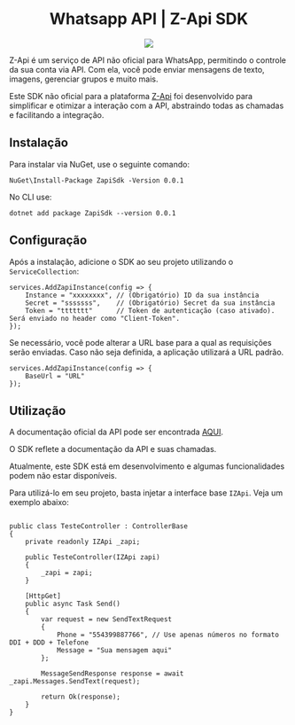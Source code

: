 <h1 align="center">Whatsapp API | Z-Api SDK</h1> 

<p align="center">
<img loading="lazy" src="http://img.shields.io/static/v1?label=STATUS&message=EM%20DESENVOLVIMENTO&color=GREEN&style=for-the-badge"/>
</p>

<p>Z-Api é um serviço de API não oficial para WhatsApp, permitindo o controle da sua conta via API. Com ela, você pode enviar mensagens de texto, imagens, gerenciar grupos e muito mais.</p>

<p>Este SDK não oficial para a plataforma <a href="https://www.z-api.io/">Z-Api</a> foi desenvolvido para simplificar e otimizar a interação com a API, abstraindo todas as chamadas e facilitando a integração.</p>

<h2>Instalação</h2>
<p>Para instalar via NuGet, use o seguinte comando:</p>
<pre><code>NuGet\Install-Package ZapiSdk -Version 0.0.1</code></pre>

<p>No CLI use:</p>
<pre><code>dotnet add package ZapiSdk --version 0.0.1</code></pre>

<h2>Configuração</h2>

<p>Após a instalação, adicione o SDK ao seu projeto utilizando o <code>ServiceCollection</code>:</p>

<pre><code>services.AddZapiInstance(config => {
    Instance = "xxxxxxxx", // (Obrigatório) ID da sua instância
    Secret = "sssssss",    // (Obrigatório) Secret da sua instância
    Token = "ttttttt"      // Token de autenticação (caso ativado). Será enviado no header como "Client-Token".
});</code></pre>

<p>Se necessário, você pode alterar a URL base para a qual as requisições serão enviadas. Caso não seja definida, a aplicação utilizará a URL padrão.</p>

<pre><code>services.AddZapiInstance(config => {
    BaseUrl = "URL"
});
</code></pre>

<h2>Utilização</h2>
<p>A documentação oficial da API pode ser encontrada <a href="https://developer.z-api.io/" target="_blank">AQUI</a>.</p>
<p>O SDK reflete a documentação da API e suas chamadas.</p>
<p>Atualmente, este SDK está em desenvolvimento e algumas funcionalidades podem não estar disponíveis.</p>

<p>Para utilizá-lo em seu projeto, basta injetar a interface base <code>IZApi</code>. Veja um exemplo abaixo:</p>

<pre><code>
public class TesteController : ControllerBase
{
    private readonly IZApi _zapi;

    public TesteController(IZApi zapi)
    {
        _zapi = zapi;
    }

    [HttpGet]
    public async Task<IActionResult> Send()
    {
        var request = new SendTextRequest
        {
            Phone = "554399887766", // Use apenas números no formato DDI + DDD + Telefone
            Message = "Sua mensagem aqui"
        };

        MessageSendResponse response = await _zapi.Messages.SendText(request);

        return Ok(response);
    }
}
</code></pre>


